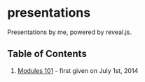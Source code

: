presentations
=============

Presentations by me, powered by reveal.js.


Table of Contents
-----------------

1. [Modules 101](presentations/modules-101.md) - first given on July 1st, 2014
